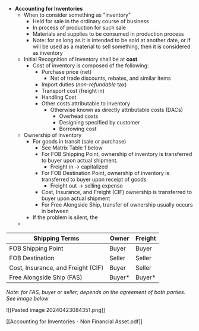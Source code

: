 - **Accounting for Inventories**
	- When to consider something as "inventory"
		- Held for sale in the ordinary course of business
		- In process of production for such sale
		- Materials and supplies to be consumed in production process
		- Note: for as long as it is intended to be sold at another date, or if will be used as a material to sell something, then it is considered as inventory
	- Initial Recognition of Inventory shall be at **cost**
		- Cost of inventory is composed of the following:
			- Purchase price (net)
				- Net of trade discounts, rebates, and similar items
			- Import duties (*non-refundable* tax)
			- Transport cost (freight in)
			- Handling Cost
			- Other costs attributable to inventory
				- Otherwise known as directly attributable costs (DACs)
					- Overhead costs
					- Designing specified by customer
					- Borrowing cost
	- Ownership of Inventory
		- For goods in transit (sale or purchase)
			- See Matrix Table 1 below
			- For FOB Shipping Point, ownership of inventory is transferred to buyer upon actual shipment.
				- Freight in -> capitalized
			- For FOB Destination Point, ownership of inventory is transferred to buyer upon receipt of goods
				- Freight out -> selling expense
			- Cost, Insurance, and Freight (CIF) ownership is transferred to buyer upon actual shipment
			- For Free Alongside Ship, transfer of ownership usually occurs in between
		- If the problem is silent, the
	- 


| Shipping Terms                     | Owner  | Freight |
| ---------------------------------- | ------ | ------- |
| FOB Shipping Point                 | Buyer  | Buyer   |
| FOB Destination                    | Seller | Seller  |
| Cost, Insurance, and Freight (CIF) | Buyer  | Seller  |
| Free Alongside Ship (FAS)          | Buyer* | Buyer*  |
*Note: for FAS, buyer or seller; depends on the agreement of both parties. See image below*

![[Pasted image 20240423084351.png]]



[[Accounting for Inventories - Non Financial Asset.pdf]]